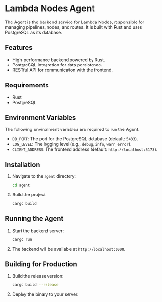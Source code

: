 # Lambda Nodes Agent

The Agent is the backend service for Lambda Nodes, responsible for managing pipelines, nodes, and routes. It is built with Rust and uses PostgreSQL as its database.

## Features

- High-performance backend powered by Rust.
- PostgreSQL integration for data persistence.
- RESTful API for communication with the frontend.

## Requirements

- Rust
- PostgreSQL

## Environment Variables

The following environment variables are required to run the Agent:

- `DB_PORT`: The port for the PostgreSQL database (default: `5433`).
- `LOG_LEVEL`: The logging level (e.g., `debug`, `info`, `warn`, `error`).
- `CLIENT_ADDRESS`: The frontend address (default: `http://localhost:5173`).

## Installation

1. Navigate to the `agent` directory:
   ```bash
   cd agent
   ```

2. Build the project:
   ```bash
   cargo build
   ```

## Running the Agent

1. Start the backend server:
   ```bash
   cargo run
   ```

2. The backend will be available at `http://localhost:3000`.

## Building for Production

1. Build the release version:
   ```bash
   cargo build --release
   ```

2. Deploy the binary to your server.
